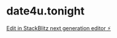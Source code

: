 # date4u.tonight

[Edit in StackBlitz next generation editor ⚡️](https://stackblitz.com/~/github.com/endreoo/date4u.tonight)